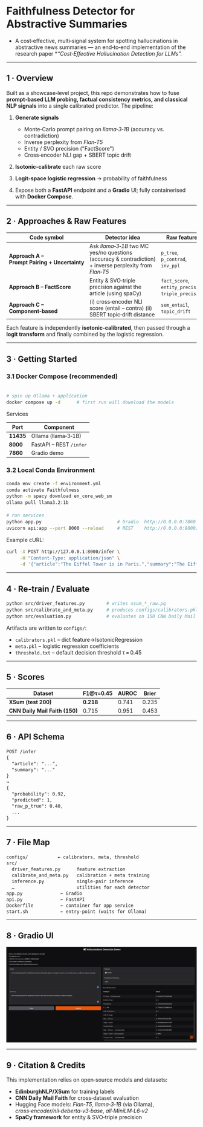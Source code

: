 # Faithfulness Detector for Abstractive Summaries

* A cost‑effective, multi‑signal system for spotting hallucinations in abstractive news summaries — an end‑to‑end implementation of the research paper **“Cost‑Effective Hallucination Detection for LLMs”.*

---

## 1 · Overview

Built as a showcase‑level project, this repo demonstrates how to fuse **prompt‑based LLM probing, factual consistency metrics, and classical NLP signals** into a single calibrated predictor.  The pipeline:

1. **Generate signals**

   * Monte‑Carlo prompt pairing on *llama‑3‑1B* (accuracy vs. contradiction)
   * Inverse perplexity from *Flan‑T5*
   * Entity / SVO precision ("FactScore")
   * Cross‑encoder NLI gap + SBERT topic drift
2. **Isotonic‑calibrate** each raw score
3. **Logit‑space logistic regression** → probability of faithfulness
4. Expose both a **FastAPI** endpoint and a **Gradio** UI; fully containerised with **Docker Compose**.

---

## 2 · Approaches & Raw Features

| Code symbol                                   | Detector idea                                                                                          | Raw features                                         |
| --------------------------------------------- |--------------------------------------------------------------------------------------------------------| ---------------------------------------------------- |
| **Approach A – Prompt Pairing + Uncertainty** | Ask *llama‑3‑1B* two MC yes/no questions (accuracy & contradiction) + inverse perplexity from *Flan‑T5* | `p_true`, `p_contrad`, `inv_ppl`                     |
| **Approach B – FactScore**                    | Entity & SVO‑triple precision against the article (using spaCy)                                       | `fact_score`, `entity_precision`, `triple_precision` |
| **Approach C – Component‑based**              | (i) cross‑encoder NLI score (entail – contra) (ii) SBERT topic‑drift distance                          | `sem_entail`, `topic_drift`                          |

Each feature is independently **isotonic‑calibrated**, then passed through a **logit transform** and finally combined by the logistic regression.

---

## 3 · Getting Started

### 3.1 Docker Compose (recommended)

```bash

# spin up Ollama + application
docker compose up -d      # first run will download the models
```

Services

| Port      | Component               |
| --------- | ----------------------- |
| **11435** | Ollama (llama‑3‑1B)     |
| **8000**  | FastAPI – REST `/infer` |
| **7860**  | Gradio demo             |



### 3.2 Local Conda Environment

```bash
conda env create -f environment.yml
conda activate Faithfulness
python -m spacy download en_core_web_sm
ollama pull llama3.2:1b         

# run services
python app.py                            # Gradio  http://0.0.0.0:7860
uvicorn api:app --port 8000 --reload     # REST    http://0.0.0.0:8000/docs
```

Example cURL:

```bash
curl -X POST http://127.0.0.1:8000/infer \
     -H "Content-Type: application/json" \
     -d '{"article":"The Eiffel Tower is in Paris.","summary":"The Eiffel Tower is in Berlin."}'
```

---

## 4 · Re‑train / Evaluate

```bash
python src/driver_features.py        # writes xsum_*_raw.pq
python src/calibrate_and_meta.py     # produces configs/calibrators.pkl & meta.pkl
python src/evaluation.py             # evaluates on 150 CNN Daily Mail Faith examples
```

Artifacts are written to `configs/`:

* `calibrators.pkl` – dict feature→IsotonicRegression
* `meta.pkl` – logistic regression coefficients
* `threshold.txt` – default decision threshold τ = 0.45

---

## 5 · Scores

| Dataset                        | F1@τ=0.45 | AUROC | Brier |
| ------------------------------ |-----------| ----- | ----- |
| **XSum (test 200)**            | **0.218** | 0.741 | 0.235 |
| **CNN Daily Mail Faith (150)** | 0.715     | 0.951 | 0.453 |

---

## 6 · API Schema

```jsonc
POST /infer
{
  "article": "...",
  "summary": "..."
}
→
{
  "probability": 0.92,
  "predicted": 1,
  "raw_p_true": 0.40,
  ...
}
```

---

## 7 · File Map 

```
configs/           ← calibrators, meta, threshold
src/
  driver_features.py      feature extraction
  calibrate_and_meta.py   calibration + meta training
  inference.py            single‑pair inference
  …                       utilities for each detector
app.py              ← Gradio
api.py              ← FastAPI
Dockerfile          ← container for app service
start.sh            ← entry‑point (waits for Ollama)
```

---

## 8 · Gradio UI

![UI.png](images/UI.png)

---

## 9 · Citation & Credits

This implementation relies on open‑source models and datasets:

* **EdinburghNLP/XSum** for training labels
* **CNN Daily Mail Faith**  for cross‑dataset evaluation
* Hugging Face models: *Flan‑T5*, *llama‑3‑1B* (via Ollama), *cross‑encoder/nli‑deberta‑v3‑base*, *all‑MiniLM‑L6‑v2*
* **SpaCy framework** for entity & SVO‑triple precision

